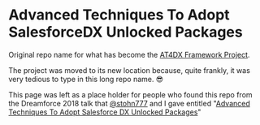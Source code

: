 # Advanced Techniques To Adopt SalesforceDX Unlocked Packages
Original repo name for what has become the [AT4DX Framework Project](https://github.com/ImJohnMDaniel/at4dx).

The project was moved to its new location because, quite frankly, it was very tedious to type in this long repo name. :sunglasses:

This page was left as a place holder for people who found this repo from the Dreamforce 2018 talk that [@stohn777](https://github.com/stohn777) and I gave entitled "[Advanced Techniques To Adopt Salesforce DX Unlocked Packages](https://www.youtube.com/watch?v=yw-QoE4l0p0)"
